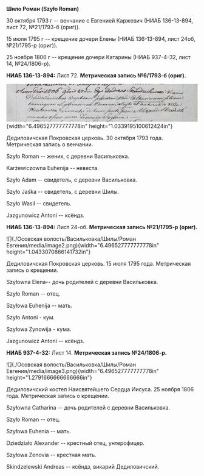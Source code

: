 **Шило Роман (Szyło Roman)**

30 октября 1793 г -- венчание с Евгенией Каржевич (НИАБ 136-13-894, лист
72, №21/1793-б (ориг)).

15 июля 1795 г -- крещение дочери Елены (НИАБ 136-13-894, лист 24об,
№21/1795-р (ориг)).

25 ноября 1806 г -- крещение дочери Катарины (НИАБ 937-4-32, лист 14,
№24/1806-р).

**НИАБ 136-13-894:** Лист 72. **Метрическая запись №6/1793-б (ориг).**

![](./media/85bafd81bd23dd773eb6901ce74c2788468885d1.png){width="6.496527777777778in"
height="1.0339195100612424in"}

Дедиловичская Покровская церковь. 30 октября 1793 года. Метрическая
запись о венчании.

Szyło Roman -- жених, с деревни Васильковка.

Karżewiczowna Euhenija -- невеста.

Szyło Adam -- свидетель, с деревни Васильковка.

Szyło Jaśka -- свидетель, с деревни Шилы.

Szyło Wasil -- свидетель.

Jazgunowicz Antoni -- ксёндз.

**НИАБ 136-13-894:** Лист 24-об. **Метрическая запись №21/1795-р
(ориг).**

![](./Осовская волость/Васильковка/Шилы/Роман Евгения/media/image2.png){width="6.496527777777778in"
height="1.0433070866141732in"}

Дедиловичская Покровская церковь. 15 июля 1795 года. Метрическая запись
о крещении.

Szyłowna Elena-- дочь родителей с деревни Васильковка.

Szyło Roman -- отец.

Szyłowa Euhenija -- мать.

Szyło Antoni - кум.

Szyłowa Zynowija - кума.

Jazgunowicz Antoni -- ксёндз.

**НИАБ 937-4-32:** Лист 14. **Метрическая запись №24/1806-р.**

![](./Осовская волость/Васильковка/Шилы/Роман Евгения/media/image3.png){width="6.496527777777778in"
height="1.2791666666666666in"}

Дедиловичский костел Наисвятейшего Сердца Иисуса. 25 ноября 1806 года.
Метрическая запись о крещении.

Szyłowna Catharina -- дочь родителей с деревни Васильковка.

Szyło Roman -- отец.

Szyłowa Euhenia -- мать.

Dziedziało Alexander -- крестный отец, унтерофицер.

Szyłowa Zenovia -- крестная мать.

Skindzelewski Andreas -- ксёндз, викарий Дедиловичский.
